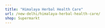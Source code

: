 ```yaml
---
title: "Himalaya Herbal Health Care"
url: /new-delhi/himalaya-herbal-health-care/
shop: Supermarkt
---
```

